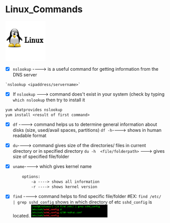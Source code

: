 # Linux_Commands



<img src="https://github.com/tahirguluzade/Linux_Commands/blob/master/linux-logo-design-template-b04c5960543f942cbd64c81280a5a941_screen.jpg" width=25% height=25%>


- [x] `nslookup` ----> is a useful command for getting information from the DNS server
```
`nslookup <ipaddress/servername>`
```
- [x] If `nslookup` ---> command does't exist in your system (check by typing `which nslookup` then try to install it
```
yum whatprovides nslookup
yum install <result of first command>
```
- [x] `df` ----> command helps us to determine general information about disks (size, used/avail spaces, partitions)
`df -h`----> shows in human readable format

- [x] `du`----> command gives size of the directories/ files in current directory or in specified directory
`du -h  <file/folderpath>` ---> gives size of specified file/folder

- [x] `uname`----> which gives kernel name
    ```
        options:
            -a ----> shows all information
            -r ----> shows kernel version
    ```
- [x]  `find` ----> command helps to find specific file/folder 
         #EX: `find /etc/ | grep sshd_config` shows in which directory of etc `sshd_config` is located. 
        <img src="https://github.com/tahirguluzade/Linux_Commands/blob/master/images/Screenshot%202023-01-30%20014510.png" width=50% height=50%>


